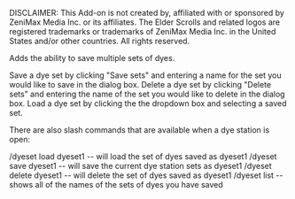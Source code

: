 DISCLAIMER: This Add-on is not created by, affiliated with or sponsored by ZeniMax Media Inc. or its affiliates. The Elder Scrolls and related logos are registered trademarks or trademarks of ZeniMax Media Inc. in the United States and/or other countries. All rights reserved.

Adds the ability to save multiple sets of dyes.

Save a dye set by clicking "Save sets" and entering a name for the set you would like to save in the dialog box.
Delete a dye set by clicking "Delete sets" and entering the name of the set you would like to delete in the dialog box.
Load a dye set by clicking the the dropdown box and selecting a saved set.

There are also slash commands that are available when a dye station is open:

/dyeset load dyeset1 -- will load the set of dyes saved as dyeset1
/dyeset save dyeset1 -- will save the current dye station sets as dyeset1
/dyeset delete dyeset1 -- will delete the set of dyes saved as dyeset1
/dyeset list -- shows all of the names of the sets of dyes you have saved
